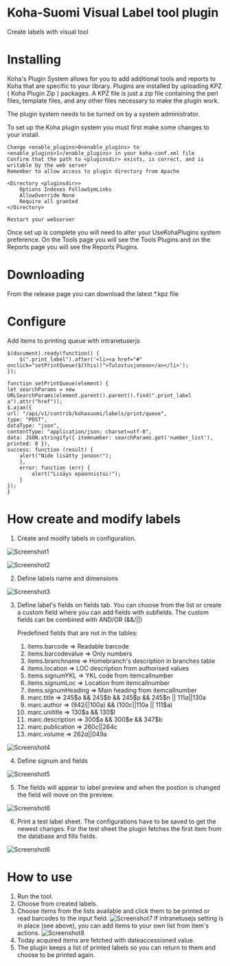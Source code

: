 # Koha-Suomi Visual Label tool plugin

Create labels with visual tool

# Installing

Koha's Plugin System allows for you to add additional tools and reports to Koha that are specific to your library. Plugins are installed by uploading KPZ ( Koha Plugin Zip ) packages. A KPZ file is just a zip file containing the perl files, template files, and any other files necessary to make the plugin work.

The plugin system needs to be turned on by a system administrator.

To set up the Koha plugin system you must first make some changes to your install.

    Change <enable_plugins>0<enable_plugins> to <enable_plugins>1</enable_plugins> in your koha-conf.xml file
    Confirm that the path to <pluginsdir> exists, is correct, and is writable by the web server
    Remember to allow access to plugin directory from Apache

    <Directory <pluginsdir>>
        Options Indexes FollowSymLinks
        AllowOverride None
        Require all granted
    </Directory>

    Restart your webserver

Once set up is complete you will need to alter your UseKohaPlugins system preference. On the Tools page you will see the Tools Plugins and on the Reports page you will see the Reports Plugins.

# Downloading

From the release page you can download the latest \*.kpz file

# Configure

Add items to printing queue with intranetuserjs

    $(document).ready(function() {
        $(".print_label").after('<li><a href="#" onclick="setPrintQueue($(this))">Tulostusjonoon</a></li>');
    });

    function setPrintQueue(element) {
    let searchParams = new URLSearchParams(element.parent().parent().find(".print_label a").attr("href"));
    $.ajax({
    url: "/api/v1/contrib/kohasuomi/labels/print/queue",
    type: "POST",
    dataType: "json",
    contentType: "application/json; charset=utf-8",
    data: JSON.stringify({ itemnumber: searchParams.get('number_list'), printed: 0 }),
    success: function (result) {
        alert("Nide lisätty jonoon!");
        },
        error: function (err) {
            alert("Lisäys epäonnistui!");
        }
    });
    }

# How create and modify labels

1. Create and modify labels in configuration.

![Screenshot1](assets/img/Screenshot2022-04-05at12-05-49.png)

![Screenshot2](assets/img/Screenshot2022-04-05at12-24-44.png)

2. Define labels name and dimensions

![Screenshot3](assets/img/Screenshot2022-04-05at12-06-45.png)

3. Define label's fields on fields tab.
   You can choose from the list or create a custom field where you can add fields with subfields.
   The custom fields can be combined with AND/OR (&&/||)

   Predefined fields that are not in the tables:

   1. items.barcode => Readable barcode
   2. items.barcodevalue => Only numbers
   3. items.branchname => Homebranch's description in branches table
   4. items.location => LOC description from authorised values
   5. items.signumYKL => YKL code from itemcallnumber
   6. items.signumLoc => Location from itemcallnumber
   7. items.signumHeading => Main heading from itemcallnumber
   8. marc.title => 245$a && 245$b && 245$p && 245$n || 111$a || 130$a
   9. marc.author => (942$i || 100$a) && (100$c || 110$a || 111$a)
   10. marc.unititle => 130$a && 130$l
   11. marc.description => 300$a && 300$e && 347$b
   12. marc.publication => 260$c || 264$c
   13. marc.volume => 262$a || 049$a

![Screenshot4](assets/img/Screenshot2022-04-05at12-07-20.png)

4. Define signum and fields

![Screenshot5](assets/img/Screenshot2022-04-05at12-07-03.png)

5. The fields will appear to label preview and when the postion is changed the field will move on the preview.

![Screenshot6](assets/img/Screenshot2022-04-05at12-06-32.png)

6. Print a test label sheet. The configurations have to be saved to get the newest changes.
   For the test sheet the plugin fetches the first item from the database and fills fields.

![Screenshot6](assets/img/Screenshot2022-04-05at12-07-45.png)

# How to use

1. Run the tool.
2. Choose from created labels.
3. Choose items from the lists available and click them to be printed or read barcodes to the input field.
   ![Screenshot7](assets/img/Screenshot2022-04-20at11-21-00.png)
   If intranetusejs setting is in place (see above), you can add items to your own list from item's actions.
   ![Screenshot8](assets/img/Screenshot2022-03-24at10-38-08.png)
4. Today acquired items are fetched with dateaccessioned value.
5. The plugin keeps a list of printed labels so you can return to them and choose to be printed again.
